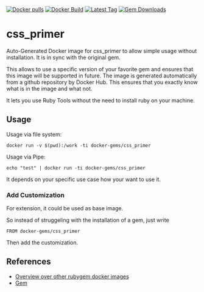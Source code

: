 [![Docker pulls](https://img.shields.io/docker/pulls/rubygem/css_primer.svg)](https://hub.docker.com/r/rubygem/css_primer/)
[![Docker Build](https://img.shields.io/docker/automated/rubygem/css_primer.svg)](https://hub.docker.com/r/rubygem/css_primer/)
[![Latest Tag](https://img.shields.io/github/tag/docker-rubygem/css_primer.svg)](https://hub.docker.com/r/rubygem/css_primer/)
[![Gem Downloads](https://img.shields.io/gem/dt/css_primer.svg)](https://rubygems.org/gems/css_primer/)
# css_primer

Auto-Generated Docker image for css_primer to allow simple usage without installation.
It is in sync with the original gem.

This allows to use a specific version of your favorite gem and ensures that this image will be supported in future.
The image is generated automatically from a github repository by Docker Hub.
This ensures that you exactly know what is in the image and what not.

It lets you use Ruby Tools without the need to install ruby on your machine.

## Usage

Usage via file system:

`docker run -v $(pwd):/work -ti docker-gems/css_primer`

Usage via Pipe:

`echo "test" | docker run -ti docker-gems/css_primer`

It depends on your specific use case how your want to use it.

### Add Customization

For extension, it could be used as base image.

So instead of struggeling with the installation of a gem, just write

`FROM docker-gems/css_primer`

Then add the customization.

## References

 - [Overview over other rubygem docker images](https://github.com/thinkbot/docker-rubygem)
 - [Gem](https://rubygems.org/gems/css_primer/)
